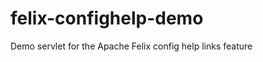 felix-confighelp-demo
=====================

Demo servlet for the Apache Felix config help links feature